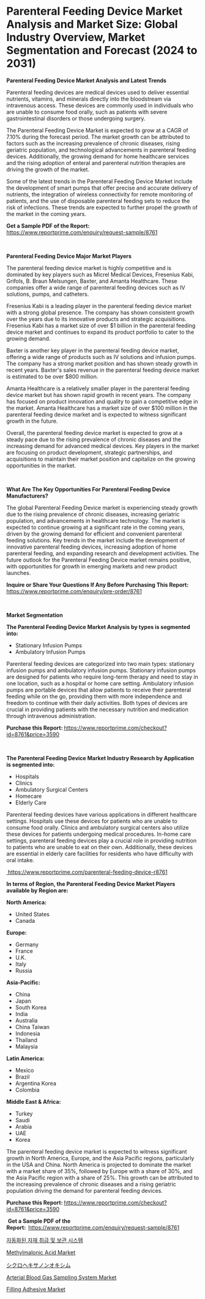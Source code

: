 <p><h1>Parenteral Feeding Device Market Analysis and Market Size: Global Industry Overview, Market Segmentation and Forecast (2024 to 2031)</h1></p><p><strong>Parenteral Feeding Device Market Analysis and Latest Trends</strong></p>
<p><p>Parenteral feeding devices are medical devices used to deliver essential nutrients, vitamins, and minerals directly into the bloodstream via intravenous access. These devices are commonly used in individuals who are unable to consume food orally, such as patients with severe gastrointestinal disorders or those undergoing surgery.</p><p>The Parenteral Feeding Device Market is expected to grow at a CAGR of 7.10% during the forecast period. The market growth can be attributed to factors such as the increasing prevalence of chronic diseases, rising geriatric population, and technological advancements in parenteral feeding devices. Additionally, the growing demand for home healthcare services and the rising adoption of enteral and parenteral nutrition therapies are driving the growth of the market.</p><p>Some of the latest trends in the Parenteral Feeding Device Market include the development of smart pumps that offer precise and accurate delivery of nutrients, the integration of wireless connectivity for remote monitoring of patients, and the use of disposable parenteral feeding sets to reduce the risk of infections. These trends are expected to further propel the growth of the market in the coming years.</p></p>
<p><strong>Get a Sample PDF of the Report:&nbsp;</strong> <a href="https://www.reportprime.com/enquiry/request-sample/8761">https://www.reportprime.com/enquiry/request-sample/8761</a></p>
<p>&nbsp;</p>
<p><strong>Parenteral Feeding Device Major Market Players</strong></p>
<p><p>The parenteral feeding device market is highly competitive and is dominated by key players such as Micrel Medical Devices, Fresenius Kabi, Grifols, B. Braun Melsungen, Baxter, and Amanta Healthcare. These companies offer a wide range of parenteral feeding devices such as IV solutions, pumps, and catheters.</p><p>Fresenius Kabi is a leading player in the parenteral feeding device market with a strong global presence. The company has shown consistent growth over the years due to its innovative products and strategic acquisitions. Fresenius Kabi has a market size of over $1 billion in the parenteral feeding device market and continues to expand its product portfolio to cater to the growing demand.</p><p>Baxter is another key player in the parenteral feeding device market, offering a wide range of products such as IV solutions and infusion pumps. The company has a strong market position and has shown steady growth in recent years. Baxter's sales revenue in the parenteral feeding device market is estimated to be over $800 million.</p><p>Amanta Healthcare is a relatively smaller player in the parenteral feeding device market but has shown rapid growth in recent years. The company has focused on product innovation and quality to gain a competitive edge in the market. Amanta Healthcare has a market size of over $100 million in the parenteral feeding device market and is expected to witness significant growth in the future.</p><p>Overall, the parenteral feeding device market is expected to grow at a steady pace due to the rising prevalence of chronic diseases and the increasing demand for advanced medical devices. Key players in the market are focusing on product development, strategic partnerships, and acquisitions to maintain their market position and capitalize on the growing opportunities in the market.</p></p>
<p>&nbsp;</p>
<p><strong>What Are The Key Opportunities For Parenteral Feeding Device Manufacturers?</strong></p>
<p><p>The global Parenteral Feeding Device market is experiencing steady growth due to the rising prevalence of chronic diseases, increasing geriatric population, and advancements in healthcare technology. The market is expected to continue growing at a significant rate in the coming years, driven by the growing demand for efficient and convenient parenteral feeding solutions. Key trends in the market include the development of innovative parenteral feeding devices, increasing adoption of home parenteral feeding, and expanding research and development activities. The future outlook for the Parenteral Feeding Device market remains positive, with opportunities for growth in emerging markets and new product launches.</p></p>
<p><strong>Inquire or Share Your Questions If Any Before Purchasing This Report:</strong> <a href="https://www.reportprime.com/enquiry/pre-order/8761">https://www.reportprime.com/enquiry/pre-order/8761</a></p>
<p>&nbsp;</p>
<p><strong>Market Segmentation</strong></p>
<p><strong>The Parenteral Feeding Device Market Analysis by types is segmented into:</strong></p>
<p><ul><li>Stationary Infusion Pumps</li><li>Ambulatory Infusion Pumps</li></ul></p>
<p><p>Parenteral feeding devices are categorized into two main types: stationary infusion pumps and ambulatory infusion pumps. Stationary infusion pumps are designed for patients who require long-term therapy and need to stay in one location, such as a hospital or home care setting. Ambulatory infusion pumps are portable devices that allow patients to receive their parenteral feeding while on the go, providing them with more independence and freedom to continue with their daily activities. Both types of devices are crucial in providing patients with the necessary nutrition and medication through intravenous administration.</p></p>
<p><strong>Purchase this Report:&nbsp;</strong><a href="https://www.reportprime.com/checkout?id=8761&price=3590">https://www.reportprime.com/checkout?id=8761&price=3590</a></p>
<p>&nbsp;</p>
<p><strong>The Parenteral Feeding Device Market Industry Research by Application is segmented into:</strong></p>
<p><ul><li>Hospitals</li><li>Clinics</li><li>Ambulatory Surgical Centers</li><li>Homecare</li><li>Elderly Care</li></ul></p>
<p><p>Parenteral feeding devices have various applications in different healthcare settings. Hospitals use these devices for patients who are unable to consume food orally. Clinics and ambulatory surgical centers also utilize these devices for patients undergoing medical procedures. In-home care settings, parenteral feeding devices play a crucial role in providing nutrition to patients who are unable to eat on their own. Additionally, these devices are essential in elderly care facilities for residents who have difficulty with oral intake.</p></p>
<p><a href="https://www.reportprime.com/parenteral-feeding-device-r8761">&nbsp;https://www.reportprime.com/parenteral-feeding-device-r8761</a></p>
<p><strong>In terms of Region, the Parenteral Feeding Device Market Players available by Region are:</strong></p>
<p>
    <p> <strong> North America: </strong>
        <ul>
            <li>United States</li>
            <li>Canada</li>
        </ul>
        </p> 
    <p> <strong> Europe: </strong>
        <ul>
            <li>Germany</li>
            <li>France</li>
            <li>U.K.</li>
            <li>Italy</li>
            <li>Russia</li>
        </ul>
        </p> 
    <p> <strong> Asia-Pacific: </strong>
        <ul>
            <li>China</li>
            <li>Japan</li>
            <li>South Korea</li>
            <li>India</li>
            <li>Australia</li>
            <li>China Taiwan</li>
            <li>Indonesia</li>
            <li>Thailand</li>
            <li>Malaysia</li>
        </ul>
        </p> 
    <p> <strong> Latin America: </strong>
        <ul>
            <li>Mexico</li>
            <li>Brazil</li>
            <li>Argentina Korea</li>
            <li>Colombia</li>
        </ul>
        </p> 
    <p> <strong> Middle East & Africa: </strong>
        <ul>
            <li>Turkey</li>
            <li>Saudi</li>
            <li>Arabia</li>
            <li>UAE</li>
            <li>Korea</li>
        </ul>
    </p>
    </p>
<p><p>The parenteral feeding device market is expected to witness significant growth in North America, Europe, and the Asia Pacific regions, particularly in the USA and China. North America is projected to dominate the market with a market share of 35%, followed by Europe with a share of 30%, and the Asia Pacific region with a share of 25%. This growth can be attributed to the increasing prevalence of chronic diseases and a rising geriatric population driving the demand for parenteral feeding devices.</p></p>
<p><strong>Purchase this Report: </strong><a href="https://www.reportprime.com/checkout?id=8761&price=3590">https://www.reportprime.com/checkout?id=8761&price=3590</a></p>
<p>&nbsp;<strong>Get a Sample PDF of the Report:&nbsp;&nbsp;</strong><a href="https://www.reportprime.com/enquiry/request-sample/8761">https://www.reportprime.com/enquiry/request-sample/8761</a></p>
<p><strong></strong></p>
<p><p><a href="https://github.com/TobyKub4685/Market-Research-Report-List-1/blob/main/119323721108.md">자동화된 자재 취급 및 보관 시스템</a></p><p><a href="https://issuu.com/reportprime-2/docs/methylmalonic-acid-market-size-2030.pptx">Methylmalonic Acid Market</a></p><p><a href="https://github.com/moulafa/Market-Research-Report-List-1/blob/main/902389423130.md">シクロヘキサノンオキシム</a></p><p><a href="https://github.com/ruddyyedelwadw/Market-Research-Report-List-2/blob/main/arterial-blood-gas-sampling-system-market.md">Arterial Blood Gas Sampling System Market</a></p><p><a href="https://issuu.com/reportprime-2/docs/filling-adhesive-market-size-2030.pptx">Filling Adhesive Market</a></p></p>